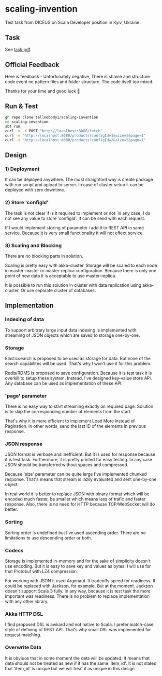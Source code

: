 # scaling-invention

Test task from DICEUS on Scala Developer position in Kyiv, Ukraine.

## Task

See [task.pdf](task.pdf).

## Official Feedback

Here is feedback - Unfortunately negative, There is shame and structure code event no pattern files and folder structure. The code itself too mixed.

Thanks for your time and good luck 🙂

## Run & Test

```sh
gh repo clone tellnobody1/scaling-invention
cd scaling-invention
sbt run
curl -v -X POST "http://localhost:8080/fetch"
curl -v "http://localhost:8080/products?configId=1&size=5&page=1"
curl -v "http://localhost:8080/products?configId=2&size=5&page=1"
```

## Design

### 1) Deployment

It can be deployed anywhere. The most straighford way is create package
with run script and upload to server. In case of cluster setup it can be
deployed with zero downtime.

### 2) Store 'configId'

The task is not clear if is it required to implement or not. In any case,
I do not see any value to store 'configId'. It can be send with each request.

If I would implement storing of parameter I add it to REST API in same service.
Because it is very small functionality it will not effect service.

### 3) Scaling and Blocking

There are no blocking parts in solution.

Scaling is pretty easy with akka-cluster. Storage will be scaled to each node in
master-master or master-replica configuration. Because there is only one point
of new data it is acceptable to use master-replica.

It is possible to run this solution in cluster with data replication using akka-cluster.
Or use separate cluster of databases.

## Implementation

### Indexing of data

To support arbitrary large input data indexing is implemented with
streaming of JSON objects which are saved to storage one-by-one.

### Storage

Elasticsearch is proposed to be used as storage for data. But none of
the search capabilites will be used. That's why I won't use it for
this problem.

Redis/RDMS is proposed to save configuration. Because it is test task
it is overkill to setup these system. Instead, I've designed key-value store API.
Any database can be used as implementation of these API.

### 'page' parameter

There is no easy way to start streaming exactly on required page.
Solution is to skip the corresponding number of elements from the start.

That's why it is more efficient to implement Load More instead of Pagination.
In other words, send the last ID of the elements in previous response.

### JSON response

JSON format is verbose and inefficient. But it is used for response because
it is test task. Furthermore, it is pretty printed for easy testing. In any
case JSON should be transferred without spaces and compressed.

Because 'size' parameter can be quite large I've implemented chunked response.
That's means that stream is lazily evaluated and sent one-by-one object.

In real world it is better to replace JSON with binary format
which will be encoded much faster, be smaller which means less of trafic and
faster response. Also, there is no need for HTTP because TCP/WebSocket will do
better.

### Sorting

Sorting order is undefined but I've used ascending order. There are no limitations
to use descending order or both.

### Codecs

Storage is implemented in-memory and for the sake of simplicity doesn't use encoding.
But it is easy to save key and values as bytes. I will use for that Protobuf with LZ4
compression.

For working with JSON it used Argonaut. It tradeoffs speed for readiness. It could be
replaced with Jackson, for example. But at the moment, Jackson doesn't support Scala 3
fully. In any way, because it is test task the more important was readiness. There is
no problem to replace implementation with any other library.

### Akka HTTP DSL

I find proposed DSL is awkard and not native to Scala. I prefer match-case style of
defining of REST API. That's why small DSL was implemented for request matching.

### Overwrite Data

It is obviuos that in some moment the data will be updated. It means that data should
not be treated as new if it has the same 'item_id'. It is not stated that 'item_id' is
unique but we will treat it as unique in this design.
